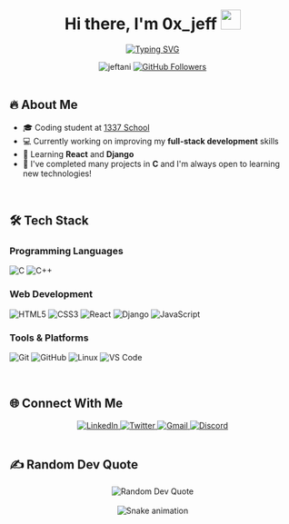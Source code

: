 <h1 align="center">
  <b>Hi there, I'm 0x_jeff</b> 
  <img src="https://media.giphy.com/media/hvRJCLFzcasrR4ia7z/giphy.gif" width="35">
</h1>

<p align="center">
  <a href="https://git.io/typing-svg">
    <img src="https://readme-typing-svg.demolab.com?font=Fira+Code&weight=500&size=22&duration=4000&pause=1000&color=20C20E&center=true&vCenter=true&width=600&lines=Security+Enthusiast+%26+Developer;1337+Coding+Student;CTF+Player;Always+Learning+New+Tech" alt="Typing SVG">
  </a>
</p>

<div align="center">
  <img src="https://komarev.com/ghpvc/?username=jeftani&label=Profile+Views&color=0e75b6&style=flat" alt="jeftani" />
  <a href="https://github.com/jeftani?tab=followers">
    <img src="https://img.shields.io/github/followers/jeftani?label=Followers&style=social" alt="GitHub Followers">
  </a>
</div>

<br>

## 🔥 **About Me**

- 🎓 Coding student at [1337 School](https://1337.ma/)
- 💻 Currently working on improving my **full-stack development** skills  
- 🌱 Learning **React** and **Django**  
- 🔧 I've completed many projects in **C** and I'm always open to learning new technologies!


<br>

## 🛠 **Tech Stack**

### **Programming Languages**
![C](https://img.shields.io/badge/c-%2300599C.svg?style=for-the-badge&logo=c&logoColor=white)
![C++](https://img.shields.io/badge/c++-%2300599C.svg?style=for-the-badge&logo=c%2B%2B&logoColor=white)

### **Web Development**
![HTML5](https://img.shields.io/badge/html5-%23E34F26.svg?style=for-the-badge&logo=html5&logoColor=white)
![CSS3](https://img.shields.io/badge/css3-%231572B6.svg?style=for-the-badge&logo=css3&logoColor=white)
![React](https://img.shields.io/badge/react-%2320232a.svg?style=for-the-badge&logo=react&logoColor=%2361DAFB)
![Django](https://img.shields.io/badge/django-%23092E20.svg?style=for-the-badge&logo=django&logoColor=white)
![JavaScript](https://img.shields.io/badge/javascript-%23323330.svg?style=for-the-badge&logo=javascript&logoColor=%23F7DF1E)

### **Tools & Platforms**
![Git](https://img.shields.io/badge/git-%23F05033.svg?style=for-the-badge&logo=git&logoColor=white)
![GitHub](https://img.shields.io/badge/github-%23121011.svg?style=for-the-badge&logo=github&logoColor=white)
![Linux](https://img.shields.io/badge/Linux-FCC624?style=for-the-badge&logo=linux&logoColor=black)
![VS Code](https://img.shields.io/badge/VS%20Code-0078d7.svg?style=for-the-badge&logo=visual-studio-code&logoColor=white)

<br>



## 🌐 **Connect With Me**

<div align="center">
  <a href="https://linkedin.com/in/ajeftani" target="_blank">
    <img src="https://img.shields.io/badge/LinkedIn-0077B5?style=for-the-badge&logo=linkedin&logoColor=white" alt="LinkedIn"/>
  </a>
  <a href="https://twitter.com/juba_jeff" target="_blank">
    <img src="https://img.shields.io/badge/Twitter-1DA1F2?style=for-the-badge&logo=twitter&logoColor=white" alt="Twitter"/>
  </a>
  <a href="mailto:abdallahjeff92@gmail.com" target="_blank">
    <img src="https://img.shields.io/badge/Gmail-D14836?style=for-the-badge&logo=gmail&logoColor=white" alt="Gmail"/>
  </a>
  <a href="https://discordapp.com/users/yourdiscordid" target="_blank">
    <img src="https://img.shields.io/badge/Discord-7289DA?style=for-the-badge&logo=discord&logoColor=white" alt="Discord"/>
  </a>
</div>

<br>

## ✍️ **Random Dev Quote**
<div align="center">
  <img src="https://quotes-github-readme.vercel.app/api?type=horizontal&theme=dark" alt="Random Dev Quote"/>
</div>

<br>

<div align="center">
  <img src="https://github.com/jeftani/jeftani/blob/output/github-contribution-grid-snake.svg" alt="Snake animation"/>
</div>
